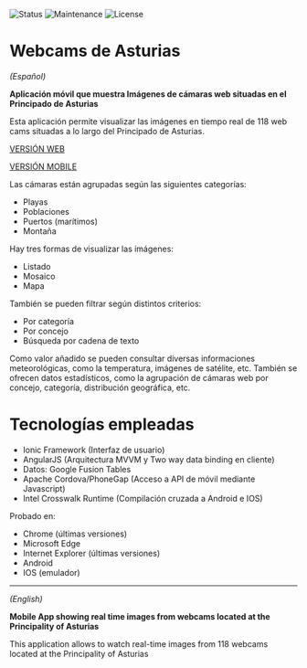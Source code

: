 ![Status](https://img.shields.io/badge/status-ok-green.svg) ![Maintenance](https://img.shields.io/maintenance/yes/2016.svg?maxAge=2592000) ![License](https://img.shields.io/dub/l/vibe-d.svg?maxAge=2592000)



# Webcams de Asturias
<p><i>(Español)</i></p>

<strong>Aplicación móvil que muestra Imágenes de cámaras web situadas en el Principado de Asturias</strong>

Esta aplicación permite visualizar las imágenes en tiempo real de 118 web cams situadas a lo largo del Principado de Asturias.

<p><a href="http://yagolopez.github.io/Webcams_de_Asturias/iframe/iframe.html" target="_blank">VERSIÓN WEB</a></p>
<p><a href="http://yagolopez.github.io/Webcams_de_Asturias/www/#/" target="_blank">VERSIÓN MOBILE</a></p>

Las cámaras están agrupadas según las siguientes categorías:

- Playas
- Poblaciones
- Puertos (marítimos)
- Montaña

Hay tres formas de visualizar las imágenes:

- Listado
- Mosaico
- Mapa

También se pueden filtrar según distintos criterios:

- Por categoría
- Por concejo
- Búsqueda por cadena de texto

Como valor añadido se pueden consultar diversas informaciones meteorológicas, como la temperatura, imágenes de satélite, etc.
También se ofrecen datos estadísticos, como la agrupación de cámaras web por concejo, categoría, distribución geográfica, etc.

<h1>Tecnologías empleadas</h1>

- Ionic Framework (Interfaz de usuario)
- AngularJS (Arquitectura MVVM y Two way data binding en cliente)
- Datos: Google Fusion Tables
- Apache Cordova/PhoneGap (Acceso a API de móvil mediante Javascript)
- Intel Crosswalk Runtime (Compilación cruzada a Android e IOS)

Probado en:

- Chrome (últimas versiones)
- Microsoft Edge
- Internet Explorer (últimas versiones)
- Android
- IOS (emulador)

---
<p><i>(English)</i></p>

<strong>Mobile App showing real time images from webcams located at the Principality of Asturias</strong>

This application allows to watch real-time images from 118 webcams located at the Principality of Asturias

